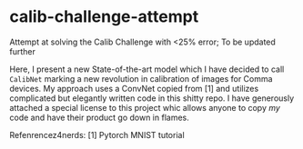 # calib-challenge-attempt
Attempt at solving the Calib Challenge with &lt;25% error; To be updated further

Here, I present a new State-of-the-art model which I have decided to call `CalibNet` marking a new revolution in calibration of images for Comma devices. My approach uses a ConvNet copied from [1] and utilizes complicated but elegantly written code in this shitty repo. I have generously attached a special license to this project whic allows anyone to copy *my* code and have their product go down in flames.

Refenrencez4nerds:
[1] Pytorch MNIST tutorial
